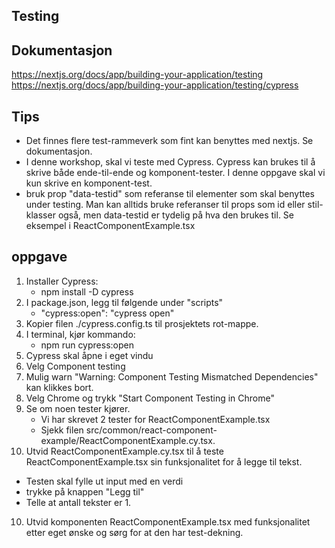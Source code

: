 ## Testing

## Dokumentasjon
https://nextjs.org/docs/app/building-your-application/testing
https://nextjs.org/docs/app/building-your-application/testing/cypress

## Tips 
- Det finnes flere test-rammeverk som fint kan benyttes med nextjs. Se dokumentasjon. 
- I denne workshop, skal vi teste med Cypress. Cypress kan brukes til å skrive både ende-til-ende og komponent-tester.
  I denne oppgave skal vi kun skrive en komponent-test. 
- bruk prop "data-testid" som referanse til elementer som skal benyttes under testing.
  Man kan alltids bruke referanser til props som id eller stil-klasser også, men data-testid er 
  tydelig på hva den brukes til. Se eksempel i ReactComponentExample.tsx

## oppgave 
1. Installer Cypress: 
   - npm install -D cypress
2. I package.json, legg til følgende under "scripts"
   - "cypress:open": "cypress open"
3. Kopier filen ./cypress.config.ts til prosjektets rot-mappe. 
4. I terminal, kjør kommando:
   - npm run cypress:open
4. Cypress skal åpne i eget vindu
5. Velg Component testing
6. Mulig warn "Warning: Component Testing Mismatched Dependencies" kan klikkes bort. 
7. Velg Chrome og trykk "Start Component Testing in Chrome"
8. Se om noen tester kjører. 
   - Vi har skrevet 2 tester for ReactComponentExample.tsx
   - Sjekk filen src/common/react-component-example/ReactComponentExample.cy.tsx.
 9. Utvid ReactComponentExample.cy.tsx til å teste ReactComponentExample.tsx sin funksjonalitet for å legge til tekst.
   - Testen skal fylle ut input med en verdi
   - trykke på knappen "Legg til"
   - Telle at antall tekster er 1. 
10. Utvid komponenten ReactComponentExample.tsx med funksjonalitet etter eget ønske og sørg for at den har test-dekning. 